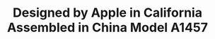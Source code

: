 ---
ee_id_thing: '4393'
site: '1'
type: '2'
inv_num: 2017-059
add_credit:
url: 2017-059-designed-by-apple-in-california-assembled-in-china-model-a1457
title: Designed by Apple in California Assembled in China Model A1457
year: '2017'
display_year: '2017'
medium: 'Embossed arches paper. '
dims:
pitch: Ran an iphone through a printing press, LOL.&nbsp;
ps:
live_url:
youtube:
related_code:
imgs: iphone-emboss-2017-059-full-database-ih.jpg
subheading:
download:
commission:
related:
layout: things-i-made
---